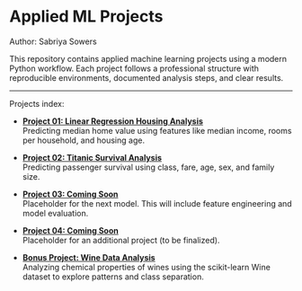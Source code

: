 # Applied ML Projects

Author: Sabriya Sowers

This repository contains applied machine learning projects using a modern Python workflow.
Each project follows a professional structure with reproducible environments, documented analysis steps, and clear results.

--- 

Projects index:

- [**Project 01: Linear Regression Housing Analysis**](project01/README.md)  
  Predicting median home value using features like median income, rooms per household, and housing age.

- [**Project 02: Titanic Survival Analysis**](project02/README.md)  
  Predicting passenger survival using class, fare, age, sex, and family size.

- [**Project 03: Coming Soon**](project03/README.md)  
  Placeholder for the next model. This will include feature engineering and model evaluation.

- [**Project 04: Coming Soon**](project04/README.md)  
  Placeholder for an additional project (to be finalized).
  
- [**Bonus Project: Wine Data Analysis**](bonusproject01/README.md)  
  Analyzing chemical properties of wines using the scikit-learn Wine dataset to explore patterns and class separation.